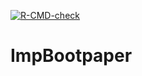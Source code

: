   [![R-CMD-check](https://github.com/SMAC-Group/ImpBootPaper/workflows/R-CMD-check/badge.svg)](https://github.com/SMAC-Group/ImpBootPaper/actions)
  
# ImpBootpaper

